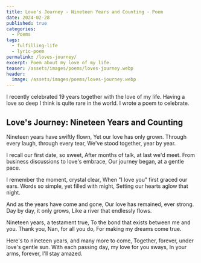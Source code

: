 ```yaml
---
title: Love's Journey - Nineteen Years and Counting - Poem
date: 2024-02-28
published: true
categories:
  - Poems
tags:
  - fulfilling-life
  - lyric-poem
permalink: /loves-journey/
excerpt: Poem about my love of my life.
teaser: /assets/images/poems/loves-journey.webp
header:
  image: /assets/images/poems/loves-journey.webp
---
```

I recently celebrated 19 years together with the love of my life. Having a love so deep I think is quite rare in the world. I wrote a poem to celebrate.

## Love's Journey: Nineteen Years and Counting

Nineteen years have swiftly flown,
Yet our love has only grown.
Through every laugh, through every tear,
We've stood together, year by year.

I recall our first date, so sweet,
After months of talk, at last we'd meet.
From business discussions to love's embrace,
Our journey began, at a gentle pace.

I remember the moment, crystal clear,
When "I love you" first graced our ears.
Words so simple, yet filled with might,
Setting our hearts aglow that night.

And as the years have come and gone,
Our love has remained, ever strong.
Day by day, it only grows,
Like a river that endlessly flows.

Nineteen years, a testament true,
To the bond that exists between me and you.
Thank you, Nan, for all you do,
For making my dreams come true.

Here's to nineteen years, and many more to come,
Together, forever, under love's gentle sun.
With each passing day, my love for you sways,
In your arms, forever, I'll stay amazed.